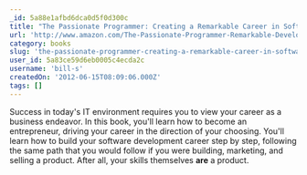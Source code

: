 ```yaml
---
_id: 5a88e1afbd6dca0d5f0d300c
title: "The Passionate Programmer: Creating a Remarkable Career in Software Development (Pragmatic Life)"
url: 'http://www.amazon.com/The-Passionate-Programmer-Remarkable-Development/dp/1934356344'
category: books
slug: 'the-passionate-programmer-creating-a-remarkable-career-in-software-development-pragmatic-life-2'
user_id: 5a83ce59d6eb0005c4ecda2c
username: 'bill-s'
createdOn: '2012-06-15T08:09:06.000Z'
tags: []
---
```


Success in today's IT environment requires you to view your career as a business endeavor. In this book, you'll learn how to become an entrepreneur, driving your career in the direction of your choosing. You'll learn how to build your software development career step by step, following the same path that you would follow if you were building, marketing, and selling a product. After all, your skills themselves <strong>are</strong> a product.
